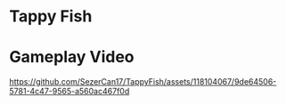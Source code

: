 # Tappy Fish

# Gameplay Video

https://github.com/SezerCan17/TappyFish/assets/118104067/9de64506-5781-4c47-9565-a560ac467f0d

